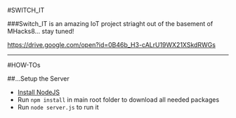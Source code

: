 #SWITCH_IT

###Switch_IT is an amazing IoT project striaght out of the basement of MHacks8... stay tuned!

https://drive.google.com/open?id=0B46b_H3-cALrU19WX21XSkdRWGs

--------

#HOW-TOs

##...Setup the Server

- [Install NodeJS](http://www.nodejs.org)
- Run ```npm install``` in main root folder to download all needed packages
- Run ```node server.js``` to run it